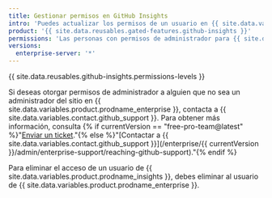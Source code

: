 ```yaml
---
title: Gestionar permisos en GitHub Insights
intro: 'Puedes actualizar los permisos de un usuario en {{ site.data.variables.product.prodname_insights }}.'
product: '{{ site.data.reusables.gated-features.github-insights }}'
permissions: 'Las personas con permisos de administrador para {{ site.data.variables.product.prodname_insights }} pueden administrar los permisos.'
versions:
  enterprise-server: '*'
---
```


{{ site.data.reusables.github-insights.permissions-levels }}

Si deseas otorgar permisos de administrador a alguien que no sea un administrador del sitio en {{ site.data.variables.product.prodname_enterprise }}, contacta a {{ site.data.variables.contact.github_support }}. Para obtener más información, consulta {% if currentVersion == "free-pro-team@latest" %}"[Enviar un ticket](/github/working-with-github-support/submitting-a-ticket)."{% else %}"[Contactar a {{ site.data.variables.contact.github_support }}](/enterprise/{{ currentVersion }}/admin/enterprise-support/reaching-github-support)."{% endif %}

Para eliminar el acceso de un usuario de {{ site.data.variables.product.prodname_insights }}, debes eliminar al usuario de {{ site.data.variables.product.prodname_enterprise }}.
